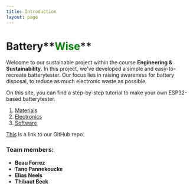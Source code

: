 ```yaml
---
title: Introduction
layout: page
---
```


# Battery**<span style="color:green;">Wise</span>**

Welcome to our sustainable project within the course **Engineering & Sustainability**. In this project, we've developed a simple and easy-to-recreate batterytester. Our focus lies in raising awareness for battery disposal, to reduce as much electronic waste as possible.

On this site, you can find a step-by-step tutorial to make your own ESP32-based batterytester.
1. [Materials](materials.md)
2. [Electronics](electronics.md)
3. [Software](software.md)

[This](https://github.com/BatteryWise/batterywise/tree/main) is a link to our GitHub repo.

### Team members:
- **Beau Forrez**
- **Tano Pannekoucke**
- **Elias Neels**
- **Thibaut Beck**
